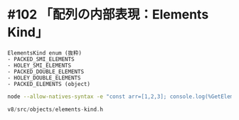 # #102 「配列の内部表現：Elements Kind」

```text
ElementsKind enum (抜粋)
- PACKED_SMI_ELEMENTS
- HOLEY_SMI_ELEMENTS
- PACKED_DOUBLE_ELEMENTS
- HOLEY_DOUBLE_ELEMENTS
- PACKED_ELEMENTS (object)
```

```bash
node --allow-natives-syntax -e "const arr=[1,2,3]; console.log(%GetElementsKind(arr));"
```

```cpp
v8/src/objects/elements-kind.h
```
